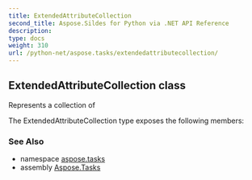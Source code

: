 ```yaml
---
title: ExtendedAttributeCollection
second_title: Aspose.Sildes for Python via .NET API Reference
description: 
type: docs
weight: 310
url: /python-net/aspose.tasks/extendedattributecollection/
---
```


## ExtendedAttributeCollection class

Represents a collection of

The ExtendedAttributeCollection type exposes the following members:

### See Also

* namespace [aspose.tasks](../../aspose.tasks/)
* assembly [Aspose.Tasks](/tasks/python-net/)


